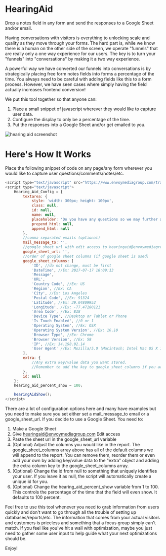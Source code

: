 # HearingAid
Drop a notes field in any form and send the responses to a Google Sheet and/or email.

Having conversations with visitors is everything to unlocking scale and quality as they move through your forms. The hard part is, while we know there is a human on the other side of the screen, we operate "funnels" that are really only a one way experience for our users. The key is to turn your "funnels" into "conversations" by making it a two way experience.

A powerful way we have converted our funnels into conversations is by strategically placing free form notes fields into forms a percentage of the time. You always need to be careful with adding fields like this to a form process. However, we have seen cases where simply having the field actually increases frontend conversion! 

We put this tool together so that anyone can:

1. Place a small snippet of javascript wherever they would like to capture user data.
2. Configure the display to only be a percentage of the time.
3. Put the responses into a Google Sheet and/or get emailed to you.

![hearing aid screenshot](http://i.imgur.com/GouUGti.png)

# Here's How It Works

Place the following snippet of code on any page/any form wherever you would like to capture user questions/comments/notes/etc.

```javascript
<script type="text/javascript" src="https://www.envoymediagroup.com/track/hearing/aid.js"></script>
<script type="text/javascript">
    Hearing_Aid_Config = {
        textarea: {
            style: 'width: 300px; height: 100px',
            class: null,
            id: null,
            name: null,
            placeholder: 'Do you have any questions so we may further assist you? (optional)',
            prepend_html: null,
            append_html: null
        },
        //comma separated emails (optional)
        mail_message_to: '',
        //google sheet url with edit access to hearingaid@envoymediagroup.com (optional)
        google_sheet_url: '',
        //order of google sheet columns (if google sheet is used)
        google_sheet_columns: [
            'ID', //do not change, must be first
            'DateTime', //Ex: 2017-07-17 16:09:13
            'Message',
            'URL',
            'Country Code', //Ex: US
            'Region', //Ex: CA
            'City', //Ex: Los Angeles
            'Postal Code', //Ex: 91324
            'Latitude', //Ex: 39.04809952
            'Longitude', //Ex: -77.47280121
            'Area Code', //Ex: 818
            'Device Type', //Desktop or Tablet or Phone
            'Is Touch Enabled', //0 or 1
            'Operating System', //Ex: OSX
            'Operating System Version', //Ex: 10.10
            'Browser Type', //Ex: Chrome
            'Browser Version', //Ex: 58
            'IP', //Ex: 34.198.92.14
            'User Agent' //Ex: Mozilla/5.0 (Macintosh; Intel Mac OS X 10_12_5) AppleWebKit/537.36 (KHTML, like Gecko) Chrome/58.0.3029.110 Safari/537.36
        ],
        extra: {
            //Any extra key/value data you want stored.
            //Remember to add the key to google_sheet_columns if you are using the sheet feature.
        },
        id: null
    };
    hearing_aid_percent_show = 100;

    hearingAidShow();
</script>
```
There are a lot of configuration options here and many have examples but you need to make sure you set either set a mail_message_to email or a google_sheet_url. If you decide to use a Google Sheet. You need to:

1. Make a Google Sheet
2. Give hearingaid@envoymediagroup.com Edit access
3. Paste the sheet url in the google_sheet_url variable
4. (Optional) Adjust the columns you would like in the report. The google_sheet_columns array above has all of the default columns we will append to the report. You can remove them, reorder them or even add your own by adding key/value data to the "extra" object and adding the extra column key to the google_sheet_columns array.
5. (Optional) Change the id from null to something that uniquely identifies your user. If you leave it as null, the script will automatically create a unique id for you.
6. (Optional) Change the hearing_aid_percent_show variable from 1 to 100. This controls the percentage of the time that the field will even show. It defaults to 100 percent.
    
Feel free to use this tool whenever you need to grab information from users quickly and don't want to go through all the trouble of setting up databases/reports/etc. The information that comes from your actual visitors and customers is priceless and something that a focus group simply can't match. If you feel like you've hit a wall with optimization, maybe you just need to gather some user input to help guide what your next optimizations should be.

Enjoy!
